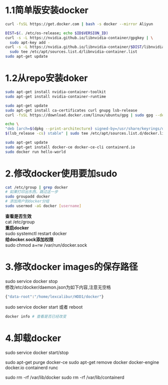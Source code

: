 

# 1.1简单版安装docker
```sh
curl -fsSL https://get.docker.com | bash -s docker --mirror Aliyun

DIST=$(. /etc/os-release; echo $ID$VERSION_ID)
curl -s -L https://nvidia.github.io/libnvidia-container/gpgkey | \
  sudo apt-key add -
curl -s -L https://nvidia.github.io/libnvidia-container/$DIST/libnvidia-container.list | \
  sudo tee /etc/apt/sources.list.d/libnvidia-container.list
sudo apt-get update
```
# 1.2从repo安装doker
```sh
sudo apt-get install nvidia-container-toolkit  
sudo apt-get install nvidia-container-runtime  

sudo apt-get update
sudo apt-get install ca-certificates curl gnupg lsb-release
curl -fsSL https://download.docker.com/linux/ubuntu/gpg | sudo gpg --dearmor -o /usr/share/keyrings/docker-archive-keyring.gpg

echo \
"deb [arch=$(dpkg --print-architecture) signed-by=/usr/share/keyrings/docker-archive-keyring.gpg] https://download.docker.com/linux/ubuntu \
$(lsb_release -cs) stable" | sudo tee /etc/apt/sources.list.d/docker.list > /dev/null

sudo apt-get update
sudo apt-get install docker-ce docker-ce-cli containerd.io
sudo docker run hello-world
```

# 2.修改docker使用要加sudo
```sh
cat /etc/group | grep docker  
# 如果打印出东西，跳过这一步  
sudo groupadd docker  
# 添加用户到docker分组  
sudo usermod -aG docker [username]  
```
**查看是否生效**  
cat /etc/group  
**重启docker**  
sudo systemctl restart docker  
**给docker.sock添加权限**  
sudo chmod a+rw /var/run/docker.sock


# 3.修改docker images的保存路径
sudo service docker stop  
修改/etc/docker/daemon.json为如下内容,注意无空格
```sh
{"data-root":"/home/lexcalibur/HDD1/docker"}
```
sudo service docker start 或者 reboot

```sh
docker info # 查看是否已经改变
```



# 4.卸载docker
sudo service docker start/stop

sudo apt-get purge docker-ce
sudo apt-get remove docker docker-engine docker.io containerd runc

sudo rm -rf /var/lib/docker
sudo rm -rf /var/lib/containerd
